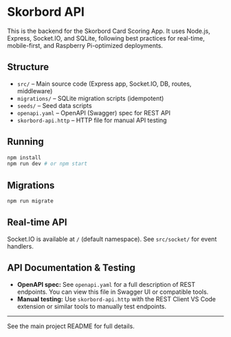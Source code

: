# Skorbord API

This is the backend for the Skorbord Card Scoring App. It uses Node.js, Express, Socket.IO, and SQLite, following best practices for real-time, mobile-first, and Raspberry Pi-optimized deployments.

## Structure

- `src/` – Main source code (Express app, Socket.IO, DB, routes, middleware)
- `migrations/` – SQLite migration scripts (idempotent)
- `seeds/` – Seed data scripts
- `openapi.yaml` – OpenAPI (Swagger) spec for REST API
- `skorbord-api.http` – HTTP file for manual API testing

## Running

```sh
npm install
npm run dev # or npm start
```

## Migrations

```sh
npm run migrate
```

## Real-time API

Socket.IO is available at `/` (default namespace). See `src/socket/` for event handlers.

## API Documentation & Testing

- **OpenAPI spec:** See `openapi.yaml` for a full description of REST endpoints. You can view this file in Swagger UI or compatible tools.
- **Manual testing:** Use `skorbord-api.http` with the REST Client VS Code extension or similar tools to manually test endpoints.

---

See the main project README for full details.
